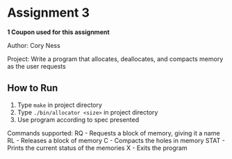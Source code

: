 # Assignment 3

**1 Coupon used for this assignment**

Author: Cory Ness

Project: Write a program that allocates, deallocates, and compacts memory as the user requests

## How to Run
1. Type `make` in project directory
2. Type `./bin/allocator <size>` in project directory
3. Use program according to spec presented

Commands supported:
RQ <name> <size> <strategy> - Requests a block of memory, giving it a name
RL <name> - Releases a block of memory
C - Compacts the holes in memory
STAT - Prints the current status of the memories
X - Exits the program


